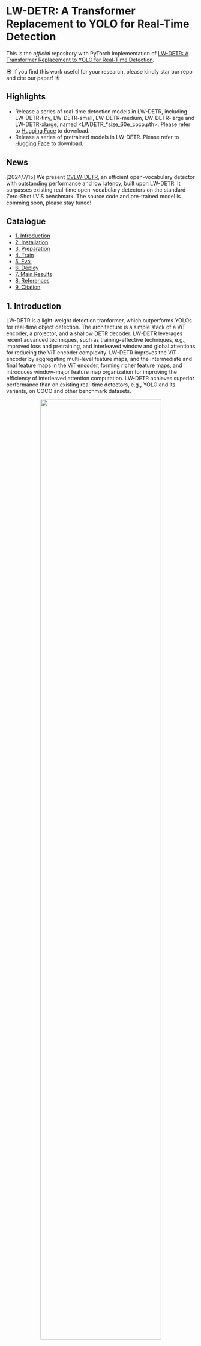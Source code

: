 # LW-DETR: A Transformer Replacement to YOLO for Real-Time Detection

This is the *official* repository with PyTorch implementation of [LW-DETR: A Transformer Replacement to YOLO for Real-Time Detection](https://arxiv.org/pdf/2406.03459v1).

☀️ If you find this work useful for your research, please kindly star our repo and cite our paper! ☀️

## Highlights
- Release a series of real-time detection models in LW-DETR, including LW-DETR-tiny, LW-DETR-small, LW-DETR-medium, LW-DETR-large and LW-DETR-xlarge, named <LWDETR_*size_60e_coco.pth>. Please refer to [Hugging Face](https://huggingface.co/xbsu/LW-DETR/tree/main/pretrain_weights) to download.
- Release a series of pretrained models in LW-DETR. Please refer to [Hugging Face](https://huggingface.co/xbsu/LW-DETR/tree/main/pretrain_weights) to download.

## News
[2024/7/15] We present [OVLW-DETR](https://arxiv.org/pdf/2407.10655), an efficient open-vocabulary detector with outstanding performance and low latency, built upon LW-DETR. It surpasses existing real-time open-vocabulary detectors on the standard Zero-Shot LVIS benchmark. 
The source code and pre-trained model is comming soon, please stay tuned!

## Catalogue

- [1. Introduction](#1)
- [2. Installation](#2)
- [3. Preparation](#3)
- [4. Train](#4)
- [5. Eval](#5)
- [6. Deploy](#6)
- [7. Main Results](#7)
- [8. References](#8)
- [9. Citation](#9)

<a name='1'></a>

## 1. Introduction

LW-DETR is a light-weight detection tranformer, which outperforms YOLOs for real-time object detection. The architecture is a simple stack of a ViT encoder, a projector, and a shallow DETR decoder. LW-DETR leverages recent advanced techniques, such as training-effective techniques, e.g., improved loss and pretraining, and interleaved window and global attentions for reducing the ViT encoder complexity. LW-DETR improves the ViT encoder by aggregating multi-level feature maps, and the intermediate and final feature maps in the ViT encoder, forming richer feature maps, and introduces window-major feature map organization for improving the efficiency of interleaved attention computation. LW-DETR achieves superior performance than on existing real-time detectors, e.g., YOLO and its variants, on COCO and other benchmark datasets. 

<p align="center">
  <img src='figures/LW_DETR.jpg' width = "80%">
</p>


<a name='2'></a>

## 2. Installation

### Requirements
The code is developed and validated under ```python=3.8.19, pytorch=1.13.0, cuda=11.6,TensorRT-8.6.1.6```. Higher versions might be available as well.

1. Create your own Python environment with [Anaconda](https://www.anaconda.com/download).
```shell
conda create -n lwdetr python=3.8.19
conda activate lwdetr
```

2. Clone this repo.
```shell
git clone https://github.com/Atten4Vis/LW-DETR.git
cd LW-DETR
```

3. Install PyTorch and torchvision.

Follow the instruction on https://pytorch.org/get-started/locally/.
```shell
# an example:
conda install pytorch==1.13.0 torchvision==0.14.0 pytorch-cuda=11.6 -c pytorch -c nvidia
```

4. Install required packages.

For training and evaluation:
```shell
pip install -r requirements.txt
```
For deployment:

Please refer to [NVIDIA](https://docs.nvidia.com/deeplearning/tensorrt/archives/tensorrt-861/install-guide/index.html) for installation instruction of TensorRT
```shell
pip install -r deploy/requirements.txt
```

5. Compiling CUDA operators
```shell
cd models/ops
python setup.py build install
# unit test (should see all checking is True)
python test.py
cd ../..
```


<a name='3'></a>

## 3. Preparation

### Data preparation
For **MS COCO** dataset, please download and extract COCO 2017 train and val images with annotations from
[http://cocodataset.org](http://cocodataset.org/#download).
We expect the directory structure to be the following:
```
COCODIR/
  ├── train2017/
  ├── val2017/
  └── annotations/
  	├── instances_train2017.json
  	└── instances_val2017.json
```

For **Objects365** dataset for pretraining, please download Objects365 images with annotations from
[https://www.objects365.org/overview.html](https://www.objects365.org/download.html).


### Model preparation

All the checkpoints can be found in [Hugging Face](https://huggingface.co/xbsu/LW-DETR/tree/main/pretrain_weights).

1. Pretraining on Objects365.

- Pretrained the ViT. 

We pretrain the ViT on the dataset Objects365 using a MIM method, CAE v2, based on the pretrained models. Please refer to the following link to download the pretrained models, and put them into `pretrain_weights/`.

| Model  | Comment |
|--------|-----------|
| [caev2_tiny_300e_objects365](https://huggingface.co/xbsu/LW-DETR/resolve/main/pretrain_weights/caev2_tiny_300e_objects365.pth?download=true) | pretrained ViT model on objects365 for LW-DETR-tiny/small using [CAE v2](https://github.com/Atten4Vis/CAE/tree/master/project/CAEv2) |
| [caev2_tiny_300e_objects365](https://huggingface.co/xbsu/LW-DETR/resolve/main/pretrain_weights/caev2_small_300e_objects365.pth?download=true) | pretrained ViT model on objects365 for LW-DETR-medium/large using CAE v2 |
| [caev2_tiny_300e_objects365](https://huggingface.co/xbsu/LW-DETR/resolve/main/pretrain_weights/caev2_base_300e_objects365.pth?download=true) | pretrained ViT model on objects365 for LW-DETR-xlarge using CAE v2 |

- Pretrained LW-DETR. 

We retrain the encoder and train the projector and the decoder on Objects365 in a supervision manner. Please refer to the following link to download the pretrained models, and put them into `pretrain_weights/`.

| Model  | Comment |
|--------|-----------|
| [LWDETR_tiny_30e_objects365](https://huggingface.co/xbsu/LW-DETR/resolve/main/pretrain_weights/LWDETR_tiny_30e_objects365.pth?download=true) | pretrained LW-DETR-tiny model on objects365|
| [LWDETR_small_30e_objects365](https://huggingface.co/xbsu/LW-DETR/resolve/main/pretrain_weights/LWDETR_small_30e_objects365.pth?download=true) | pretrained LW-DETR-small model on objects365|
| [LWDETR_medium_30e_objects365](https://huggingface.co/xbsu/LW-DETR/resolve/main/pretrain_weights/LWDETR_medium_30e_objects365.pth?download=true) | pretrained LW-DETR-medium model on objects365 |
| [LWDETR_large_30e_objects365](https://huggingface.co/xbsu/LW-DETR/resolve/main/pretrain_weights/LWDETR_large_30e_objects365.pth?download=true) | pretrained LW-DETR-large model on objects365 |
| [LWDETR_xlarge_30e_objects365](https://huggingface.co/xbsu/LW-DETR/resolve/main/pretrain_weights/LWDETR_xlarge_30e_objects365.pth?download=true) | pretrained LW-DETR-xlarge model on objects365 |


2. Finetuning on COCO.
We finetune the pretrained model on COCO. If you want to reimplement our repo, please skip this step. If you want to directly evaluate our trained models, please refer to the following link to download the finetuned models, and put them into `output/`.

| Model  | Comment |
|--------|-----------|
| [LWDETR_tiny_60e_coco](https://huggingface.co/xbsu/LW-DETR/resolve/main/pretrain_weights/LWDETR_tiny_60e_coco.pth?download=true) | finetuned LW-DETR-tiny model on COCO |
| [LWDETR_small_60e_coco](https://huggingface.co/xbsu/LW-DETR/resolve/main/pretrain_weights/LWDETR_small_60e_coco.pth?download=true) | finetuned LW-DETR-small model on COCO |
| [LWDETR_medium_60e_coco](https://huggingface.co/xbsu/LW-DETR/resolve/main/pretrain_weights/LWDETR_medium_60e_coco.pth?download=true) | finetuned LW-DETR-medium model on COCO |
| [LWDETR_large_60e_coco](https://huggingface.co/xbsu/LW-DETR/resolve/main/pretrain_weights/LWDETR_large_60e_coco.pth?download=true) | finetuned LW-DETR-large model on COCO |
| [LWDETR_xlarge_60e_coco](https://huggingface.co/xbsu/LW-DETR/resolve/main/pretrain_weights/LWDETR_xlarge_60e_coco.pth?download=true) | finetuned LW-DETR-xlarge model on COCO |


<a name='4'></a>

## 4. Train
You can directly run `scripts/lwdetr_<model_size>_coco_train.sh ` file for the training process on coco dataset.

<details>
  <summary>Train a LW-DETR-tiny model</summary>

  ```sh
  sh scripts/lwdetr_tiny_coco_train.sh /path/to/your/COCODIR
  ```

</details>

<details>
  <summary>Train a LW-DETR-small model</summary>

  ```sh
  sh scripts/lwdetr_small_coco_train.sh /path/to/your/COCODIR
  ```

</details>

<details>
  <summary>Train a LW-DETR-medium model</summary>

  ```sh
  sh scripts/lwdetr_medium_coco_train.sh /path/to/your/COCODIR
  ```

</details>

<details>
  <summary>Train a LW-DETR-large model</summary>

  ```sh
  sh scripts/lwdetr_large_coco_train.sh /path/to/your/COCODIR
  ```

</details>

<details>
  <summary>Train a LW-DETR-xlarge model</summary>

  ```sh
  sh scripts/lwdetr_xlarge_coco_train.sh /path/to/your/COCODIR
  ```

</details>

<a name='5'></a>

## 5. Eval
You can directly run `scripts/lwdetr_<model_size>_coco_eval.sh ` file for the evaluation process on coco dataset. Please refer to [3. Preparation](#3) to download a series of LW-DETR models.

<details>
  <summary>Eval our pretrained LW-DETR-tiny model</summary>

  ```sh
  sh scripts/lwdetr_tiny_coco_eval.sh /path/to/your/COCODIR /path/to/your/checkpoint
  ```

</details>

<details>
  <summary>Eval our pretrained LW-DETR-small model</summary>

  ```sh
  sh scripts/lwdetr_small_coco_eval.sh /path/to/your/COCODIR /path/to/your/checkpoint
  ```

</details>

<details>
  <summary>Eval our pretrained LW-DETR-medium model</summary>

  ```sh
  sh scripts/lwdetr_medium_coco_eval.sh /path/to/your/COCODIR /path/to/your/checkpoint
  ```

</details>

<details>
  <summary>Eval our pretrained LW-DETR-large model</summary>

  ```sh
  sh scripts/lwdetr_large_coco_eval.sh /path/to/your/COCODIR /path/to/your/checkpoint
  ```

</details>

<details>
  <summary>Eval our pretrained LW-DETR-xlarge model</summary>

  ```sh
  sh scripts/lwdetr_xlarge_coco_eval.sh /path/to/your/COCODIR /path/to/your/checkpoint
  ```

</details>

<a name='6'></a>

## 6. Deploy
### Export models
You can run `scripts/lwdetr_<model_size>_coco_export.sh ` file to export models for development. Before execution, please ensure that TensorRT and cuDNN environment variables are correctly set.

<details>
  <summary>Export a LW-DETR-tiny model</summary>

  ```sh
  # export ONNX model
  sh scripts/lwdetr_tiny_coco_export.sh /path/to/your/COCODIR /path/to/your/checkpoint
  # convert model from ONNX to TensorRT engine as well
  sh scripts/lwdetr_tiny_coco_export.sh /path/to/your/COCODIR /path/to/your/checkpoint --trt
  ```

</details>

<details>
  <summary>Export a LW-DETR-small model</summary>

  ```sh
  # export ONNX model
  sh scripts/lwdetr_small_coco_export.sh /path/to/your/COCODIR /path/to/your/checkpoint
  # convert model from ONNX to TensorRT engine as well
  sh scripts/lwdetr_small_coco_export.sh /path/to/your/COCODIR /path/to/your/checkpoint --trt
  ```

</details>

<details>
  <summary>Export a LW-DETR-medium model</summary>

  ```sh
  # export ONNX model
  sh scripts/lwdetr_medium_coco_export.sh /path/to/your/COCODIR /path/to/your/checkpoint
  # convert model from ONNX to TensorRT engine as well
  sh scripts/lwdetr_medium_coco_export.sh /path/to/your/COCODIR /path/to/your/checkpoint --trt
  ```

</details>

<details>
  <summary>Export a LW-DETR-large model</summary>

  ```sh
  # export ONNX model
  sh scripts/lwdetr_large_coco_export.sh /path/to/your/COCODIR /path/to/your/checkpoint
  # convert model from ONNX to TensorRT engine as well
  sh scripts/lwdetr_large_coco_export.sh /path/to/your/COCODIR /path/to/your/checkpoint --trt
  ```

</details>

<details>
  <summary>Export a LW-DETR-xlarge model</summary>

  ```sh
  # export ONNX model
  sh scripts/lwdetr_xlarge_coco_export.sh /path/to/your/COCODIR /path/to/your/checkpoint
  # convert model from ONNX to TensorRT engine as well
  sh scripts/lwdetr_xlarge_coco_export.sh /path/to/your/COCODIR /path/to/your/checkpoint --trt
  ```

</details>

### Run benchmark
You can use `deploy/benchmark.py` tool to run benchmarks of inference latency.

```sh
# evaluate and benchmark the latency on a onnx model
python deploy/benchmark.py --path=/path/to/your/onnxmodel --coco_path=/path/to/your/COCODIR --run_benchmark 
# evaluate and benchmark the latency on a TensorRT engine
python deploy/benchmark.py --path=/path/to/your/trtengine --coco_path=/path/to/your/COCODIR --run_benchmark 
```

<a name='7'></a>

## 7. Main Results

The main results on coco dataset. We report the mAP as reported in the original paper, as well as the mAP obtained from re-implementation.

| <div style="width:130px">Method</div> | pretraining  | Params (M)  | FLOPs (G) | Model Latency (ms) | Total Latency (ms) | mAP | Download |
|:-----------|:-----------:|:-----------:|:-----------:|:-----------:|:-----------:|:-----------:|:-----------:|
| **`LW-DETR-tiny`**   | &#10004; | 12.1 | 11.2 | 2.0 | **2.0** | **42.6**(42.9) | [Link](https://huggingface.co/xbsu/LW-DETR/resolve/main/pretrain_weights/LWDETR_tiny_60e_coco.pth?download=true) |
| **`LW-DETR-small`**  | &#10004; | 14.6 | 16.6 | 2.9 | **2.9** | **48.0**(48.1) | [Link](https://huggingface.co/xbsu/LW-DETR/resolve/main/pretrain_weights/LWDETR_small_60e_coco.pth?download=true) |
| **`LW-DETR-medium`** | &#10004; | 28.2 | 42.8 | 5.6 | **5.6** | **52.5**(52.6) | [Link](https://huggingface.co/xbsu/LW-DETR/resolve/main/pretrain_weights/LWDETR_medium_60e_coco.pth?download=true) |
| **`LW-DETR-large`**  | &#10004; | 46.8 | 71.6 | 8.8 | **8.8** | **56.1**(56.1) | [Link](https://huggingface.co/xbsu/LW-DETR/resolve/main/pretrain_weights/LWDETR_large_60e_coco.pth?download=true) |
| **`LW-DETR-xlarge`** | &#10004; | 118.0| 174.2| 19.1| **19.1**| **58.3**(58.3) | [Link](https://huggingface.co/xbsu/LW-DETR/resolve/main/pretrain_weights/LWDETR_xlarge_60e_coco.pth?download=true) |


<a name='8'></a>

## 8. References
Our project is conducted based on the following public paper with code:

- [Group DETR](https://openaccess.thecvf.com/content/ICCV2023/papers/Chen_Group_DETR_Fast_DETR_Training_with_Group-Wise_One-to-Many_Assignment_ICCV_2023_paper.pdf)
- [ViTDet](https://github.com/facebookresearch/detectron2/tree/main/projects/ViTDet)
- [Deformable DETR](https://github.com/fundamentalvision/Deformable-DETR)
- [Conditional DETR](https://github.com/Atten4Vis/ConditionalDETR)
- [YOLOv8](https://github.com/ultralytics/ultralytics)
- [AlignDETR](https://github.com/FelixCaae/AlignDETR)
- [CAE v2](https://github.com/Atten4Vis/CAE/tree/master/project/CAEv2)
- [CAE](https://github.com/Atten4Vis/CAE)


<a name='9'></a>

## 9. Citation

If you find this code useful in your research, please kindly consider citing our paper:

```bibtex
    @article{chen2024lw,
        title={LW-DETR: A Transformer Replacement to YOLO for Real-Time Detection},
        author={Chen, Qiang and Su, Xiangbo and Zhang, Xinyu and Wang, Jian and Chen, Jiahui and Shen, Yunpeng and Han, Chuchu and Chen, Ziliang and Xu, Weixiang and Li, Fanrong and others},
        journal={arXiv preprint arXiv:2406.03459},
        year={2024}
    }
```
